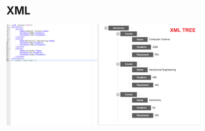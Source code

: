 # XML
![XML Tree](https://github.com/Webster-Nooglers/Edit-Trio/blob/master/Kush_Shah_RA1711003010793/Week%209/xml.png)
